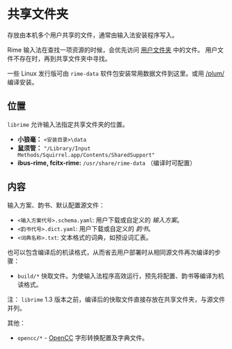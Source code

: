 # 共享文件夹

存放由本机多个用户共享的文件，通常由输入法安装程序写入。

Rime 输入法在查找一项资源的时候，会优先访问 [用户文件夹](user-data) 中的文件。
用户文件不存在时，再到共享文件夹中寻找。

一些 Linux 发行版可由 `rime-data` 软件包安装常用数据文件到这里。或用 [/plum/][plum-make-install] 编译安装。

  [plum-make-install]: https://github.com/rime/plum#install-as-shared-data

## 位置

`librime` 允许输入法指定共享文件夹的位置。

- **小狼毫：** `<安装目录>\data`
- **鼠须管：** `"/Library/Input Methods/Squirrel.app/Contents/SharedSupport"`
- **ibus-rime, fcitx-rime:** `/usr/share/rime-data` （编译时可配置）

## 内容

输入方案、韵书、默认配置源文件：

- `<输入方案代号>.schema.yaml`: 用户下载或自定义的 *输入方案*。
- `<韵书代号>.dict.yaml`: 用户下载或自定义的 *韵书*。
- `<词典名称>.txt`: 文本格式的词典，如预设词汇表。

也可以包含编译后的机读格式，从而省去用户部署时从相同源文件再次编译的步骤：

- `build/*` 快取文件。为使输入法程序高效运行，预先将配置、韵书等编译为机读格式。

注： `librime` 1.3 版本之前，编译后的快取文件直接存放在共享文件夹，与源文件并列。

其他：

- `opencc/*` - [OpenCC](https://github.com/BYVoid/OpenCC) 字形转换配置及字典文件。

